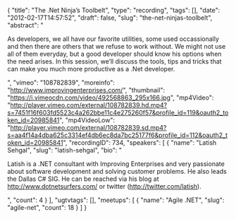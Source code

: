 {
  "title": "The .Net Ninja’s Toolbelt",
  "type": "recording",
  "tags": [],
  "date": "2012-02-17T14:57:52",
  "draft": false,
  "slug": "the-net-ninjas-toolbelt",
  "abstract": "<p>As developers, we all have our favorite utilities, some used occassionally and then there are others that we refuse to work without. We might not use all of them everyday, but a good developer should know his options when the need arises. In this session, we&rsquo;ll discuss the tools, tips and tricks that can make you much more productive as a .Net developer.</p>",
  "vimeo": "108782839",
  "moreinfo": "http://www.improvingenterprises.com/",
  "thumbnail": "https://i.vimeocdn.com/video/492568863_295x166.jpg",
  "mp4Video": "http://player.vimeo.com/external/108782839.hd.mp4?s=7451f16f603fd5523c4a262bbe11c4e275260f57&profile_id=119&oauth2_token_id=20985841",
  "mp4VideoLow": "http://player.vimeo.com/external/108782839.sd.mp4?s=aa4f14a4dba625c3314ef4db6ec8da7bc25177f6&profile_id=112&oauth2_token_id=20985841",
  "recordingID": 734,
  "speakers": [
    {
      "name": "Latish Sehgal",
      "slug": "latish-sehgal",
      "bio": "<p>Latish is a .NET consultant with Improving Enterprises and very passionate about software development and solving customer problems. He also leads the Dallas C# SIG. He can be reached via his blog at http://www.dotnetsurfers.com/ or twitter (http://twitter.com/latish).</p>",
      "count": 4
    }
  ],
  "ugtvtags": [],
  "meetups": [
    {
      "name": "Agile .NET",
      "slug": "agile-net",
      "count": 18
    }
  ]
}